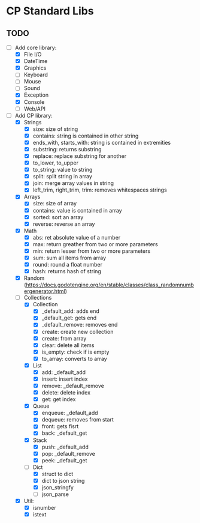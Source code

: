 # CP Standard Libs
 
## TODO
- [ ] Add core library:
    - [X] File I/O
    - [X] DateTime
    - [X] Graphics
    - [ ] Keyboard
    - [ ] Mouse
    - [ ] Sound
    - [X] Exception
    - [X] Console
    - [ ] Web/API
- [ ] Add CP library:
    - [X] Strings
        - [X] size: size of string
        - [X] contains: string is contained in other string
        - [X] ends_with, starts_with: string is contained in extremities
        - [X] substring: returns substring
        - [X] replace: replace substring for another
        - [X] to_lower, to_upper
        - [X] to_string: value to string
        - [X] split: split string in array
        - [X] join: merge array values in string
        - [X] left_trim, right_trim, trim: removes whitespaces strings
    - [X] Arrays
        - [X] size: size of array
        - [X] contains: value is contained in array
        - [X] sorted: sort an array
        - [X] reverse: reverse an array
    - [X] Math
        - [X] abs: ret absolute value of a number
        - [X] max: return greather from two or more parameters
        - [X] min: return lesser from two or more parameters
        - [X] sum: sum all items from array
        - [X] round: round a float number
        - [X] hash: returns hash of string
    - [X] Random (https://docs.godotengine.org/en/stable/classes/class_randomnumbergenerator.html)
    - [ ] Collections
        - [X] Collection
            - [X] _default_add: adds end
            - [X] _default_get: gets end
            - [X] _default_remove: removes end
            - [X] create: create new collection
            - [X] create: from array
            - [X] clear: delete all items
            - [X] is_empty: check if is empty
            - [X] to_array: converts to array
        - [X] List
            - [X] add: _default_add
            - [X] insert: insert index
            - [X] remove: _default_remove
            - [X] delete: delete index
            - [X] get: get index
        - [X] Queue
            - [X] enqueue: _default_add
            - [X] dequeue: removes from start
            - [X] front: gets fisrt
            - [X] back: _default_get
        - [X] Stack
            - [X] push: _default_add
            - [X] pop: _default_remove
            - [X] peek: _default_get
        - [ ] Dict
            - [X] struct to dict
            - [X] dict to json string
            - [X] json_stringfy
            - [ ] json_parse
    - [X] Util:
        - [X] isnumber
        - [X] istext
